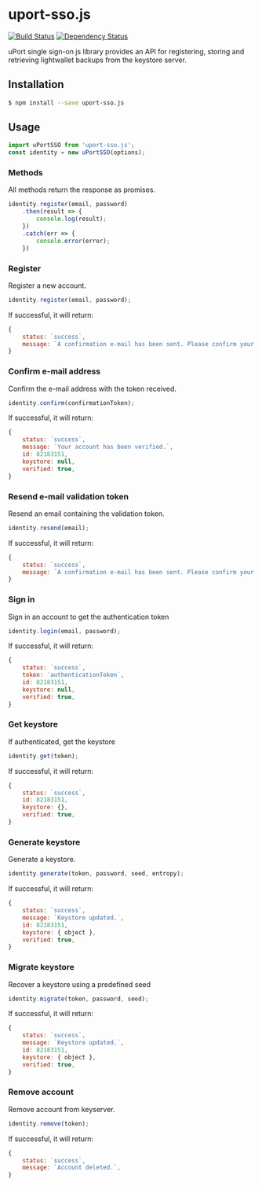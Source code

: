 # uport-sso.js

[![Build Status][travis-image]][travis-url]
[![Dependency Status][david_img]][david_site]

uPort single sign-on js library provides an API for registering, storing and retrieving lightwallet backups from the keystore server.


## Installation
```bash
$ npm install --save uport-sso.js
```


## Usage
```js
import uPortSSO from 'uport-sso.js';
const identity = new uPortSSO(options);
```


### Methods
All methods return the response as promises.
```js
identity.register(email, password)
	.then(result => {
		console.log(result);
	})
	.catch(err => {
		console.error(error);
	})
```


### Register
Register a new account.

```js
identity.register(email, password);
```
If successful, it will return:
```js
{
	status: `success`,
	message: `A confirmation e-mail has been sent. Please confirm your e-mail address.`,
}
```


### Confirm e-mail address
Confirm the e-mail address with the token received.

```js
identity.confirm(confirmationToken);
```
If successful, it will return:
```js
{
	status: `success`,
	message: `Your account has been verified.`,
	id: 82183151,
	keystore: null,
	verified: true,
}
```


### Resend e-mail validation token
Resend an email containing the validation token.

```js
identity.resend(email);
```
If successful, it will return:
```js
{
	status: `success`,
	message: `A confirmation e-mail has been sent. Please confirm your e-mail address.`,
}
```


### Sign in
Sign in an account to get the authentication token

```js
identity.login(email, password);
```
If successful, it will return:
```js
{
	status: `success`,
	token: `authenticationToken`,
	id: 82183151,
	keystore: null,
	verified: true,
}
```


### Get keystore
If authenticated, get the keystore

```js
identity.get(token);
```
If successful, it will return:
```js
{
	status: `success`,
	id: 82183151,
	keystore: {},
	verified: true,
}
```


### Generate keystore
Generate a keystore.

```js
identity.generate(token, password, seed, entropy);
```
If successful, it will return:
```js
{
	status: `success`,
	message: `Keystore updated.`,
	id: 82183151,
	keystore: { object },
	verified: true,
}
```


### Migrate keystore
Recover a keystore using a predefined seed

```js
identity.migrate(token, password, seed);
```
If successful, it will return:
```js
{
	status: `success`,
	message: `Keystore updated.`,
	id: 82183151,
	keystore: { object },
	verified: true,
}
```


### Remove account
Remove account from keyserver.

```js
identity.remove(token);
```
If successful, it will return:
```js
{
	status: `success`,
	message: `Account deleted.`,
}
```

[travis-image]: https://travis-ci.org/ConsenSys/uport-sso.js.svg?branch=master
[travis-url]: https://travis-ci.org/ConsenSys/uport-sso.js
[david_img]: https://img.shields.io/david/ConsenSys/uport-sso.js.svg
[david_site]: https://david-dm.org/ConsenSys/uport-sso.js
